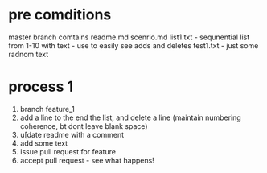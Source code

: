 # pre comditions

master branch comtains
readme.md
scenrio.md
list1.txt - sequnential list from 1-10 with text - use to easily see adds and deletes
test1.txt - just some radnom text

# process 1
1. branch feature_1
2. add a line to the end the list, and delete a line (maintain numbering coherence, bt dont leave blank space)
3. u[date readme with a comment
4. add some text
5. issue pull request for feature
6. accept pull request - see what happens!



